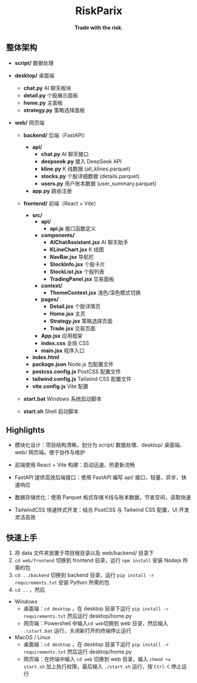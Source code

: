 <div align="center">

# RiskParix

#### Trade with the risk.

</div>

## 整体架构

- **script/** 数据处理

- **desktop/** 桌面端
  - **chat.py** AI 聊天板块
  - **detail.py** 个股展示面板
  - **home.py** 主面板
  - **strategy.py** 策略选择面板

- **web/** 网页端

  - **backend/** 后端（FastAPI）
    - **api/**
      - **chat.py** AI 聊天接口
      - **deepseek.py** 接入 DeepSeek API
      - **kline.py** K 线数据 (all_klines.parquet)
      - **stocks.py** 个股详细数据 (details.parquet)
      - **users.py** 用户账本数据 (user_summary.parquet)
    - **app.py** 路由注册

  - **frontend/** 前端（React + Vite）
    - **src/**
      - **api/**
        - **api.js** 接口函数定义
      - **components/**
        - **AIChatAssistant.jsx** AI 聊天助手
        - **KLineChart.jsx** K 线图
        - **NavBar.jsx** 导航栏
        - **StockInfo.jsx** 个股卡片
        - **StockList.jsx** 个股列表
        - **TradingPanel.jsx** 交易面板
      - **context/**
        - **ThemeContext.jsx** 浅色/深色模式切换
      - **pages/**
        - **Detail.jsx** 个股详情页
        - **Home.jsx** 主页
        - **Strategy.jsx** 策略选择页面
        - **Trade.jsx** 交易页面
      - **App.jsx** 应用框架
      - **index.css** 全局 CSS
      - **main.jsx** 程序入口
    - **index.html**
    - **package.json** Node.js 包配置文件
    - **postcss.config.js** PostCSS 配置文件
    - **tailwind.config.js** Tailwind CSS 配置文件
    - **vite.config.js** Vite 配置

  - **start.bat** Windows 系统启动脚本
  - **start.sh** Shell 启动脚本

## Highlights

- 模块化设计：项目结构清晰，划分为 script/ 数据处理、desktop/ 桌面端、web/ 网页端，便于协作与维护

- 前端使用 React + Vite 构建：启动迅速、热更新流畅

- FastAPI 提供高效后端接口：使用 FastAPI 编写 api/ 接口，轻量、异步、快速响应

- 数据存储优化：使用 Parquet 格式存储 K线与账本数据，节省空间，读取快速

- TailwindCSS 快速样式开发：结合 PostCSS 与 Tailwind CSS 配置，UI 开发灵活高效

## 快速上手

1. 将 data 文件夹放置于项目根目录以及 web/backend/ 目录下
2. `cd web/frontend` 切换到 frontend 目录，运行 `npm install` 安装 Nodejs 所需的包
3. `cd ../backend` 切换到 backend 目录，运行 `pip install -r requirements.txt` 安装 Python 所需的包
4. `cd ..` ，然后

- Windows
  - 桌面端：`cd desktop` ，在 desktop 目录下运行 `pip install -r requirements.txt` 然后运行 desktop/home.py
  - 网页端：Powershell 中输入`cd web`切换到 web 目录，然后输入 `.\start.bat` 运行，关闭新打开的终端停止运行
- MacOS / Linux
  - 桌面端：`cd desktop` ，在 desktop 目录下运行 `pip install -r requirements.txt` 然后运行 desktop/home.py
  - 网页端：在终端中输入 `cd web` 切换到 web 目录，输入 `chmod +x start.sh` 加上执行权限，最后输入 `./start.sh` 运行，按 `Ctrl-C` 停止运行